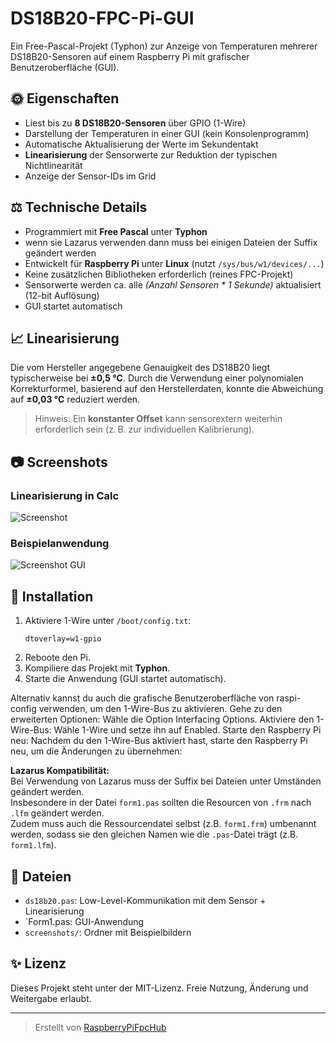 # DS18B20-FPC-Pi-GUI

Ein Free-Pascal-Projekt (Typhon) zur Anzeige von Temperaturen mehrerer DS18B20-Sensoren auf einem Raspberry Pi mit grafischer Benutzeroberfläche (GUI).

## 🌞 Eigenschaften

- Liest bis zu **8 DS18B20-Sensoren** über GPIO (1-Wire)
- Darstellung der Temperaturen in einer GUI (kein Konsolenprogramm)
- Automatische Aktualisierung der Werte im Sekundentakt
- **Linearisierung** der Sensorwerte zur Reduktion der typischen Nichtlinearität
- Anzeige der Sensor-IDs im Grid

## ⚖️ Technische Details

- Programmiert mit **Free Pascal** unter **Typhon**
- wenn sie Lazarus verwenden dann muss bei einigen Dateien der Suffix geändert werden 
- Entwickelt für **Raspberry Pi** unter **Linux** (nutzt `/sys/bus/w1/devices/...`)
- Keine zusätzlichen Bibliotheken erforderlich (reines FPC-Projekt)
- Sensorwerte werden ca. alle *(Anzahl Sensoren * 1 Sekunde)* aktualisiert (12-bit Auflösung)
- GUI startet automatisch

## 📈 Linearisierung

Die vom Hersteller angegebene Genauigkeit des DS18B20 liegt typischerweise bei **±0,5 °C**. Durch die Verwendung einer polynomialen Korrekturformel, basierend auf den Herstellerdaten, konnte die Abweichung auf **±0,03 °C** reduziert werden.

> Hinweis: Ein **konstanter Offset** kann sensorextern weiterhin erforderlich sein (z. B. zur individuellen Kalibrierung).

## 📷 Screenshots

### Linearisierung in Calc
![Screenshot](https://github.com/Benutzername/Repositoryname/blob/main/linearisierung.png)

### Beispielanwendung
![Screenshot GUI](screenshots/gui-anzeige.png)

## 🔧 Installation

1. Aktiviere 1-Wire unter `/boot/config.txt`:
   ```
   dtoverlay=w1-gpio
   ```
2. Reboote den Pi.
3. Kompiliere das Projekt mit **Typhon**.
4. Starte die Anwendung (GUI startet automatisch).

Alternativ kannst du auch die grafische Benutzeroberfläche von raspi-config verwenden, um den 1-Wire-Bus zu aktivieren.
Gehe zu den erweiterten Optionen: Wähle die Option Interfacing Options.
Aktiviere den 1-Wire-Bus: Wähle 1-Wire und setze ihn auf Enabled.
Starte den Raspberry Pi neu: Nachdem du den 1-Wire-Bus aktiviert hast, starte den Raspberry Pi neu, um die Änderungen zu übernehmen: 

**Lazarus Kompatibilität:**  
   Bei Verwendung von Lazarus muss der Suffix bei Dateien unter Umständen geändert werden.  
   Insbesondere in der Datei `form1.pas` sollten die Resourcen von `.frm` nach `.lfm` geändert werden.  
   Zudem muss auch die Ressourcendatei selbst (z.B. `form1.frm`) umbenannt werden, sodass sie den gleichen Namen wie die `.pas`-Datei trägt (z.B. `form1.lfm`).

## 📂 Dateien

- `ds18b20.pas`: Low-Level-Kommunikation mit dem Sensor + Linearisierung
- `Form1.pas: GUI-Anwendung
- `screenshots/`: Ordner mit Beispielbildern

## ✨ Lizenz

Dieses Projekt steht unter der MIT-Lizenz. Freie Nutzung, Änderung und Weitergabe erlaubt.

---

> Erstellt von [RaspberryPiFpcHub](https://github.com/RaspberryPiFpcHub)

